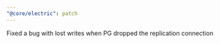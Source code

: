 ```yaml
---
"@core/electric": patch
---
```


Fixed a bug with lost writes when PG dropped the replication connection
